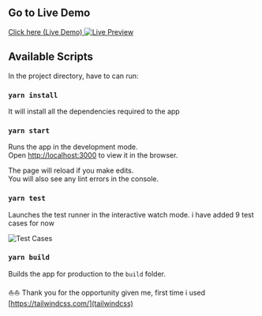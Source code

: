 ## Go to Live Demo
<a href="https://harshan89.github.io/temper/" target="_blank">Click here (Live Demo)
<img src="https://i.ibb.co/j56mHSN/full-project.png" alt="Live Preview">
</a>

## Available Scripts

In the project directory, have to can run:

### `yarn install`

It will install all the dependencies required to the app


### `yarn start`

Runs the app in the development mode.<br />
Open [http://localhost:3000](http://localhost:3000) to view it in the browser.

The page will reload if you make edits.<br />
You will also see any lint errors in the console.

### `yarn test`

Launches the test runner in the interactive watch mode. i have added 9 test cases for now

<img src="https://i.ibb.co/jzRXJtL/screenshot-20201017-190430.png" alt="Test Cases">

### `yarn build`

Builds the app for production to the `build` folder.

⛵⛵ Thank you for the opportunity given me, first time i used [https://tailwindcss.com/](tailwindcss)
